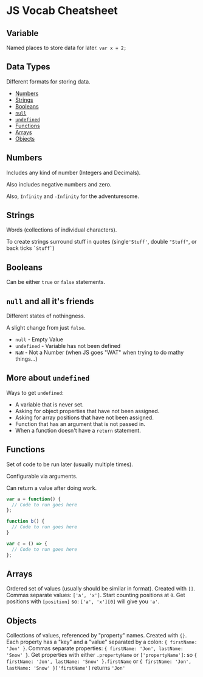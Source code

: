 # JS Vocab Cheatsheet

## Variable

Named places to store data for later.
`var x = 2;`

## Data Types

Different formats for storing data.

* [Numbers](#Numbers)
* [Strings](#Strings)
* [Booleans](#Booleans)
* [`null`](#null-and-all-its-friends)
* [`undefined`](#more-about-undefined)
* [Functions](#Functions)
* [Arrays](#Arrays)
* [Objects](#Objects)


## Numbers

Includes any kind of number (Integers and Decimals).

Also includes negative numbers and zero.

Also, `Infinity` and `-Infinity` for the adventuresome.

## Strings

Words (collections of individual characters).

To create strings surround stuff in quotes (single`'Stuff'`, double `"Stuff"`, or back ticks <code>\`Stuff\`</code>)

## Booleans

Can be either `true` or `false` statements.

## `null` and all it's friends

Different states of nothingness.

A slight change from just `false`.

* `null` - Empty Value
* `undefined` - Variable has not been defined
* `NaN` - Not a Number (when JS goes "WAT" when trying to do mathy things...)


## More about `undefined`

Ways to get `undefined`:

* A variable that is never set.
* Asking for object properties that have not been assigned.
* Asking for array positions that have not been assigned.
* Function that has an argument that is not passed in.
* When a function doesn't have a `return` statement.

## Functions

Set of code to be run later (usually multiple times).

Configurable via arguments.

Can return a value after doing work.

```js
var a = function() {
  // Code to run goes here
};

function b() {
  // Code to run goes here
}

var c = () => {
  // Code to run goes here
};
```

## Arrays

Ordered set of values (usually should be similar in format).
Created with `[]`.
Commas separate values: `['a', 'x']`.
Start counting positions at `0`.
Get positions with `[position]` so: `['a', 'x'][0]` will give you `'a'`.

## Objects

Collections of values, referenced by "property" names.
Created with `{}`.
Each property has a "key" and a "value" separated by a colon: `{ firstName: 'Jon' }`.
Commas separate properties: `{ firstName: 'Jon', lastName: 'Snow' }`.
Get properties with either `.propertyName` or `['propertyName']`: so `{ firstName: 'Jon', lastName: 'Snow' }.firstName` or `{ firstName: 'Jon', lastName: 'Snow' }['firstName']` returns `'Jon'`
